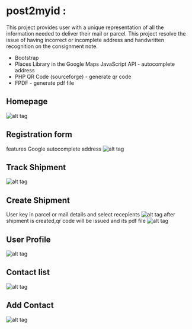 # post2myid :
This project provides user with a unique representation of all the information needed to deliver their mail or parcel. This project resolve the issue of having incorrect or incomplete address and handwritten recognition on the consignment note.
* Bootstrap
* Places Library in the Google Maps JavaScript API - autocomplete address
* PHP QR Code (sourceforge) - generate qr code
* FPDF - generate pdf file

## Homepage
![alt tag](https://cloud.githubusercontent.com/assets/13564825/22435439/045ba3cc-e75b-11e6-8583-cae576474b94.png)

## Registration form
features Google autocomplete address
![alt tag](https://cloud.githubusercontent.com/assets/13564825/23393465/fcac6d2c-fdbd-11e6-8365-653080f102b2.jpg)

## Track Shipment
![alt tag](https://cloud.githubusercontent.com/assets/13564825/22924607/bf6ab172-f2e0-11e6-8684-28b0b39858be.png)

## Create Shipment
User key in parcel or mail details and select recepients
![alt tag](https://cloud.githubusercontent.com/assets/13564825/22435443/046186ca-e75b-11e6-962b-25b1c07ed472.png)
after shipment is created,qr code will be issued and its pdf file
![alt tag](https://cloud.githubusercontent.com/assets/13564825/22471888/c6df33ba-e80e-11e6-94f7-2026c10337a6.png)

## User Profile
![alt tag](https://cloud.githubusercontent.com/assets/13564825/22435440/045cb442-e75b-11e6-87c7-50583fc97f64.png)

## Contact list
![alt tag](https://cloud.githubusercontent.com/assets/13564825/22435442/046128ec-e75b-11e6-8980-e71178774951.png)

## Add Contact
![alt tag](https://cloud.githubusercontent.com/assets/13564825/22435438/045ab700-e75b-11e6-9daf-b71e44b445fc.png)
